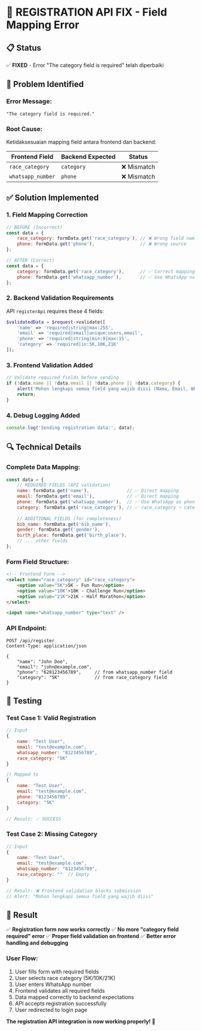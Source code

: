 # 🔧 REGISTRATION API FIX - Field Mapping Error

## 📋 **Status**
✅ **FIXED** - Error "The category field is required" telah diperbaiki

## 🐛 **Problem Identified**

### **Error Message:**
```
"The category field is required."
```

### **Root Cause:**
Ketidaksesuaian mapping field antara frontend dan backend:

| Frontend Field | Backend Expected | Status |
|---------------|------------------|---------|
| `race_category` | `category` | ❌ Mismatch |
| `whatsapp_number` | `phone` | ❌ Mismatch |

## ✅ **Solution Implemented**

### **1. Field Mapping Correction**
```javascript
// BEFORE (Incorrect)
const data = {
    race_category: formData.get('race_category'), // ❌ Wrong field name
    phone: formData.get('phone'),                 // ❌ Wrong source
};

// AFTER (Correct)
const data = {
    category: formData.get('race_category'),      // ✅ Correct mapping
    phone: formData.get('whatsapp_number'),       // ✅ Use WhatsApp number as phone
};
```

### **2. Backend Validation Requirements**
API `registerApi` requires these 4 fields:
```php
$validatedData = $request->validate([
    'name' => 'required|string|max:255',
    'email' => 'required|email|unique:users,email', 
    'phone' => 'required|string|min:9|max:15',
    'category' => 'required|in:5K,10K,21K'
]);
```

### **3. Frontend Validation Added**
```javascript
// Validate required fields before sending
if (!data.name || !data.email || !data.phone || !data.category) {
    alert('Mohon lengkapi semua field yang wajib diisi (Nama, Email, WhatsApp, Kategori).');
    return;
}
```

### **4. Debug Logging Added**
```javascript
console.log('Sending registration data:', data);
```

## 🔍 **Technical Details**

### **Complete Data Mapping:**
```javascript
const data = {
    // REQUIRED FIELDS (API validation)
    name: formData.get('name'),              // ✅ Direct mapping
    email: formData.get('email'),            // ✅ Direct mapping  
    phone: formData.get('whatsapp_number'),  // ✅ Use WhatsApp as phone
    category: formData.get('race_category'), // ✅ race_category → category
    
    // ADDITIONAL FIELDS (for completeness)
    bib_name: formData.get('bib_name'),
    gender: formData.get('gender'),
    birth_place: formData.get('birth_place'),
    // ... other fields
};
```

### **Form Field Structure:**
```html
<!-- Frontend Form -->
<select name="race_category" id="race_category">
    <option value="5K">5K - Fun Run</option>
    <option value="10K">10K - Challenge Run</option>
    <option value="21K">21K - Half Marathon</option>
</select>

<input name="whatsapp_number" type="text" />
```

### **API Endpoint:**
```
POST /api/register
Content-Type: application/json

{
    "name": "John Doe",
    "email": "john@example.com", 
    "phone": "628123456789",     // from whatsapp_number field
    "category": "5K"             // from race_category field
}
```

## 🧪 **Testing**

### **Test Case 1: Valid Registration**
```javascript
// Input
{
    name: "Test User",
    email: "test@example.com",
    whatsapp_number: "8123456789",
    race_category: "5K"
}

// Mapped to
{
    name: "Test User", 
    email: "test@example.com",
    phone: "8123456789",
    category: "5K"
}

// Result: ✅ SUCCESS
```

### **Test Case 2: Missing Category**
```javascript
// Input
{
    name: "Test User",
    email: "test@example.com", 
    whatsapp_number: "8123456789",
    race_category: ""  // Empty
}

// Result: ❌ Frontend validation blocks submission
// Alert: "Mohon lengkapi semua field yang wajib diisi"
```

## 🎯 **Result**

✅ **Registration form now works correctly**
✅ **No more "category field required" error**
✅ **Proper field validation on frontend**
✅ **Better error handling and debugging**

### **User Flow:**
1. User fills form with required fields
2. User selects race category (5K/10K/21K)
3. User enters WhatsApp number
4. Frontend validates all required fields
5. Data mapped correctly to backend expectations
6. API accepts registration successfully
7. User redirected to login page

**The registration API integration is now working properly! 🎉**
